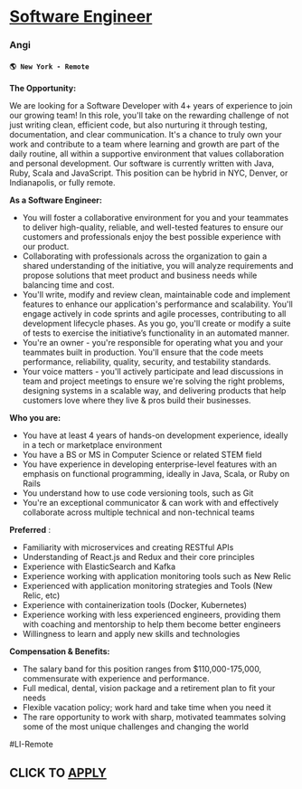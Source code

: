 # [Software Engineer ](https://www.remotewlb.com/apply/software-engineer-128304)  
### Angi  
#### `🌎 New York - Remote`  

**The Opportunity:**

We are looking for a Software Developer with 4+ years of experience to join our growing team! In this role, you'll take on the rewarding challenge of not just writing clean, efficient code, but also nurturing it through testing, documentation, and clear communication. It's a chance to truly own your work and contribute to a team where learning and growth are part of the daily routine, all within a supportive environment that values collaboration and personal development. Our software is currently written with Java, Ruby, Scala and JavaScript. This position can be hybrid in NYC, Denver, or Indianapolis, or fully remote.

**As a Software Engineer:**

  * You will foster a collaborative environment for you and your teammates to deliver high-quality, reliable, and well-tested features to ensure our customers and professionals enjoy the best possible experience with our product.
  * Collaborating with professionals across the organization to gain a shared understanding of the initiative, you will analyze requirements and propose solutions that meet product and business needs while balancing time and cost.
  * You'll write, modify and review clean, maintainable code and implement features to enhance our application's performance and scalability. You'll engage actively in code sprints and agile processes, contributing to all development lifecycle phases. As you go, you'll create or modify a suite of tests to exercise the initiative’s functionality in an automated manner.
  * You're an owner - you're responsible for operating what you and your teammates built in production. You'll ensure that the code meets performance, reliability, quality, security, and testability standards.
  * Your voice matters - you'll actively participate and lead discussions in team and project meetings to ensure we're solving the right problems, designing systems in a scalable way, and delivering products that help customers love where they live & pros build their businesses.

**Who you are:**

  * You have at least 4 years of hands-on development experience, ideally in a tech or marketplace environment
  * You have a BS or MS in Computer Science or related STEM field
  * You have experience in developing enterprise-level features with an emphasis on functional programming, ideally in Java, Scala, or Ruby on Rails
  * You understand how to use code versioning tools, such as Git
  * You're an exceptional communicator & can work with and effectively collaborate across multiple technical and non-technical teams

**Preferred** :

  * Familiarity with microservices and creating RESTful APIs
  * Understanding of React.js and Redux and their core principles
  * Experience with ElasticSearch and Kafka
  * Experience working with application monitoring tools such as New Relic
  * Experienced with application monitoring strategies and Tools (New Relic, etc)
  * Experience with containerization tools (Docker, Kubernetes)
  * Experience working with less experienced engineers, providing them with coaching and mentorship to help them become better engineers
  * Willingness to learn and apply new skills and technologies

**Compensation & Benefits:**

  * The salary band for this position ranges from $110,000-175,000, commensurate with experience and performance.
  * Full medical, dental, vision package and a retirement plan to fit your needs
  * Flexible vacation policy; work hard and take time when you need it
  * The rare opportunity to work with sharp, motivated teammates solving some of the most unique challenges and changing the world

#LI-Remote

  
## CLICK TO [APPLY](https://www.remotewlb.com/apply/software-engineer-128304)

